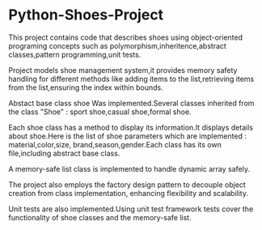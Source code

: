 # Python-Shoes-Project
 This project contains code that describes shoes using object-oriented programing concepts such as polymorphism,inheritence,abstract classes,pattern programming,unit tests.
 
 Project models shoe management system,it provides memory safety handling for different methods like adding items to the list,retrieving items from the list,ensuring the index within bounds.
 
 Abstact base class shoe Was implemented.Several classes inherited from the class "Shoe" : sport shoe,casual shoe,formal shoe. 
 
 Each shoe class has a method to display its information.It displays details about shoe.Here is the list of shoe parameters which are implemented : material,color,size,
 brand,season,gender.Each class has its own file,including abstract base class.
 
 A memory-safe list class is implemented to handle dynamic array safely.
 
 The project also employs the factory design pattern to decouple object creation from class implementation, enhancing flexibility and scalability.
 
 Unit tests are also implemented.Using unit test framework tests cover the functionality of shoe classes and the memory-safe list.

